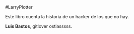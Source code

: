 #LarryPlotter

Este libro cuenta la historia de un hacker de los que no hay.

**Luis Bastos**, gitlover ostiasssss.

